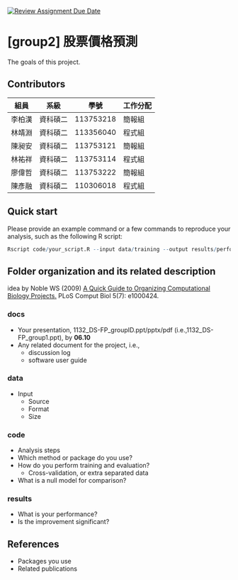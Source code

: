 [![Review Assignment Due Date](https://classroom.github.com/assets/deadline-readme-button-22041afd0340ce965d47ae6ef1cefeee28c7c493a6346c4f15d667ab976d596c.svg)](https://classroom.github.com/a/HR2Xz9sU)
# [group2] 股票價格預測
The goals of this project. 

## Contributors
|組員|系級|學號|工作分配|
|-|-|-|-|
|李柏漢|資科碩二|113753218|簡報組| 
|林靖淵|資科碩二|113356040|程式組|
|陳昶安|資科碩二|113753121|簡報組|
|林祐祥|資科碩二|113753114|程式組|
|廖偉哲|資科碩二|113753222|簡報組|
|陳彥融|資科碩二|110306018|程式組|

## Quick start
Please provide an example command or a few commands to reproduce your analysis, such as the following R script:
```R
Rscript code/your_script.R --input data/training --output results/performance.tsv
```

## Folder organization and its related description
idea by Noble WS (2009) [A Quick Guide to Organizing Computational Biology Projects.](https://journals.plos.org/ploscompbiol/article?id=10.1371/journal.pcbi.1000424) PLoS Comput Biol 5(7): e1000424.

### docs
* Your presentation, 1132_DS-FP_groupID.ppt/pptx/pdf (i.e.,1132_DS-FP_group1.ppt), by **06.10**
* Any related document for the project, i.e.,
  * discussion log
  * software user guide

### data
* Input
  * Source
  * Format
  * Size

### code
* Analysis steps
* Which method or package do you use?
* How do you perform training and evaluation?
  * Cross-validation, or extra separated data
* What is a null model for comparison?

### results
* What is your performance?
* Is the improvement significant?

## References
* Packages you use
* Related publications
